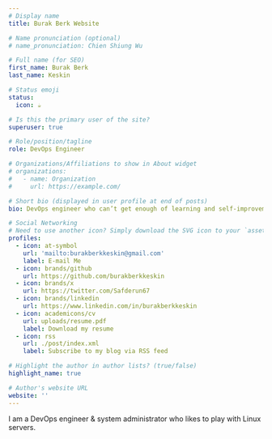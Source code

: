 ```yaml
---
# Display name
title: Burak Berk Website

# Name pronunciation (optional)
# name_pronunciation: Chien Shiung Wu

# Full name (for SEO)
first_name: Burak Berk
last_name: Keskin

# Status emoji
status:
  icon: ☕️

# Is this the primary user of the site?
superuser: true

# Role/position/tagline
role: DevOps Engineer

# Organizations/Affiliations to show in About widget
# organizations:
#   - name: Organization
#     url: https://example.com/

# Short bio (displayed in user profile at end of posts)
bio: DevOps engineer who can’t get enough of learning and self-improvement.

# Social Networking
# Need to use another icon? Simply download the SVG icon to your `assets/media/icons/` folder.
profiles:
  - icon: at-symbol
    url: 'mailto:burakberkkeskin@gmail.com'
    label: E-mail Me
  - icon: brands/github
    url: https://github.com/burakberkkeskin
  - icon: brands/x
    url: https://twitter.com/Safderun67
  - icon: brands/linkedin
    url: https://www.linkedin.com/in/burakberkkeskin
  - icon: academicons/cv
    url: uploads/resume.pdf
    label: Download my resume
  - icon: rss
    url: ./post/index.xml
    label: Subscribe to my blog via RSS feed

# Highlight the author in author lists? (true/false)
highlight_name: true

# Author's website URL
website: ''
---
```


I am a DevOps engineer & system administrator who likes to play with Linux servers.
